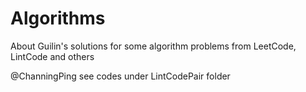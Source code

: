 # Algorithms
About Guilin's solutions for some algorithm problems from LeetCode, LintCode and others

@ChanningPing see codes under LintCodePair folder
